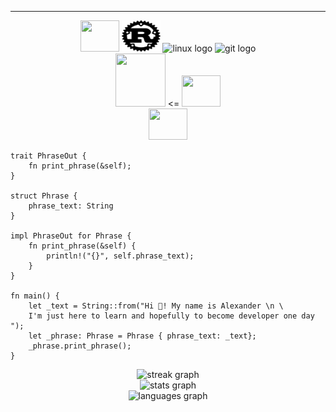 ---

<div align="center">
 <img src="https://cdn.jsdelivr.net/gh/devicons/devicon/icons/csharp/csharp-original.svg" height=50   width=62/>
  <img src="https://raw.githubusercontent.com/devicons/devicon/master/icons/rust/rust-plain.svg" height=50   width=62   alt="rust logo"     />
  <img src="https://cdn.jsdelivr.net/gh/devicons/devicon/icons/linux/linux-original.svg"         height="50" width="62" alt="linux logo"    />
  <img src="https://cdn.jsdelivr.net/gh/devicons/devicon/icons/git/git-original.svg"             height="50" width="62" alt="git logo"      />
 <br>
  <img src="https://s1.qwant.com/thumbr/0x380/2/4/271e2ffc35e59d8f091d4ed4573c30ea73da087eb620f55bcbf592697baa4a/1666364456Esp32_devkitc_v4.png?u=https%3A%2F%2Ffreesvg.org%2Fimg%2F1666364456Esp32_devkitc_v4.png&q=0&b=1&p=0&a=0" height="85" width="80" />
  <=
            
  <img src="https://cdn.jsdelivr.net/gh/devicons/devicon/icons/cplusplus/cplusplus-original.svg" height="50" width="62"/>
<br>
   <img src="https://cdn.jsdelivr.net/gh/devicons/devicon/icons/raspberrypi/raspberrypi-original.svg" height="50" width="62" />
          
 </div>

```
trait PhraseOut {
    fn print_phrase(&self);
}

struct Phrase {
    phrase_text: String
}

impl PhraseOut for Phrase {
    fn print_phrase(&self) {
        println!("{}", self.phrase_text);
    }
}

fn main() {
    let _text = String::from("Hi 👋! My name is Alexander \n \
    I'm just here to learn and hopefully to become developer one day ");
    let _phrase: Phrase = Phrase { phrase_text: _text};
    _phrase.print_phrase();
}

```

<div align="center">
  <img src="https://streak-stats.demolab.com?user=whuzurbuddha&locale=en&mode=daily&theme=radical&=true&border_radius=5" height="150" alt="streak graph" /> <br>
  <img src="https://github-readme-stats.vercel.app/api?username=whuzurbuddha&repo=whuzurbuddha&hide_title=false&hide_rank=false&show_icons=true&include_all_commits=true&count_private=true&disable_animations=false&theme=radical&locale=en&hide_border=false" height="150" alt="stats graph" /> <br> 
  <img src="https://github-readme-stats.vercel.app/api/top-langs?username=whuzurbuddha&repo=whuzurbuddha&locale=en&hide_title=false&layout=compact&card_width=320&langs_count=5&theme=radical&hide_border=false" height="150" alt="languages graph"  />
</div>

